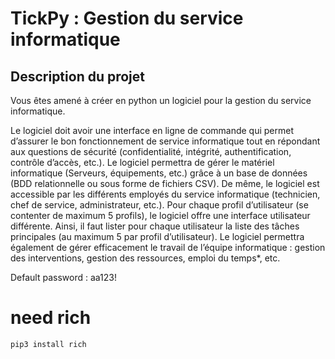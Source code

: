 # TickPy : Gestion du service informatique
## Description du projet
Vous êtes amené à créer en python un logiciel pour la gestion du service informatique.

Le logiciel doit avoir une interface en ligne de commande qui permet d’assurer le bon fonctionnement de service informatique tout en répondant aux questions de sécurité (confidentialité, intégrité, authentification, contrôle d’accès, etc.). Le logiciel permettra de gérer le matériel informatique (Serveurs, équipements, etc.) grâce à un base de données (BDD relationnelle ou sous forme de fichiers CSV). De même, le logiciel est accessible par les différents employés du service informatique (technicien, chef de service, administrateur, etc.). Pour chaque profil d’utilisateur (se contenter de maximum 5 profils), le logiciel offre une interface utilisateur différente. Ainsi, il faut lister pour chaque utilisateur la liste des tâches principales (au maximum 5 par profil d’utilisateur).  Le logiciel permettra également de gérer efficacement le travail de l’équipe informatique : gestion des interventions, gestion des ressources, emploi du temps*, etc.


Default password : aa123!

# need rich

```
pip3 install rich
```
